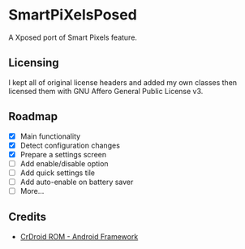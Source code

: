 # SmartPiXelsPosed

A Xposed port of Smart Pixels feature.

## Licensing

I kept all of original license headers and added my own classes then licensed them with GNU Affero General Public License v3.

## Roadmap

- [x] Main functionality
- [x] Detect configuration changes
- [x] Prepare a settings screen
- [ ] Add enable/disable option
- [ ] Add quick settings tile
- [ ] Add auto-enable on battery saver
- [ ] More...

## Credits

- [CrDroid ROM - Android Framework](https://github.com/crdroidandroid/android_frameworks_base)

